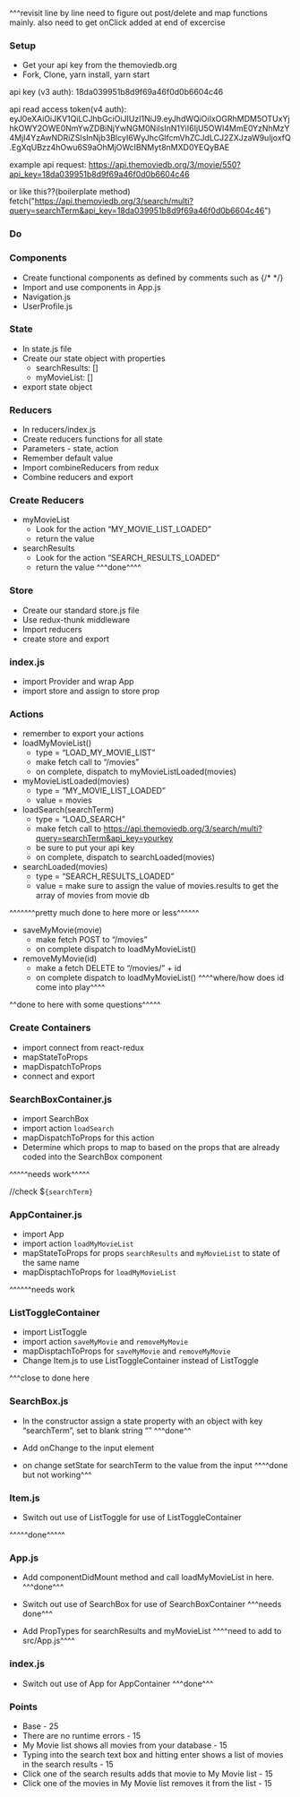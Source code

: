 
^^^revisit line by line need to figure out post/delete and map functions mainly. also need to get onClick added at end of excercise




### Setup
* Get your api key from the themoviedb.org
* Fork, Clone, yarn install, yarn start

api key (v3 auth):
18da039951b8d9f69a46f0d0b6604c46


api read access token(v4 auth):
eyJ0eXAiOiJKV1QiLCJhbGciOiJIUzI1NiJ9.eyJhdWQiOiIxOGRhMDM5OTUxYjhkOWY2OWE0NmYwZDBiNjYwNGM0NiIsInN1YiI6IjU5OWI4MmE0YzNhMzY4MjI4YzAwNDRiZSIsInNjb3BlcyI6WyJhcGlfcmVhZCJdLCJ2ZXJzaW9uIjoxfQ.EgXqUBzz4hOwu6S9aOhMjOWcIBNMyt8nMXD0YEQyBAE

example api request:
https://api.themoviedb.org/3/movie/550?api_key=18da039951b8d9f69a46f0d0b6604c46

or like this??(boilerplate method)
fetch("https://api.themoviedb.org/3/search/multi?query=searchTerm&api_key=18da039951b8d9f69a46f0d0b6604c46")


### Do

### Components
* Create functional components as defined by comments such as  {/*  <Navigation>   */}
* Import and use components in App.js
* Navigation.js
* UserProfile.js

### State
* In state.js file
* Create our state object with properties
    * searchResults: []
    * myMovieList: []
* export state object

### Reducers
* In reducers/index.js
* Create reducers functions for all state
* Parameters - state, action
* Remember default value
* Import combineReducers from redux
* Combine reducers and export

### Create Reducers
* myMovieList
    * Look for the action “MY_MOVIE_LIST_LOADED”
    * return the value
* searchResults
    * Look for the action “SEARCH_RESULTS_LOADED”
    * return the value
^^^done^^^^


### Store
* Create our standard store.js file
* Use redux-thunk middleware
* Import reducers
* create store and export

### index.js
* import Provider and wrap App
* import store and assign to store prop

### Actions
* remember to export your actions
* loadMyMovieList()
    * type = “LOAD_MY_MOVIE_LIST”
    * make fetch call to “/movies”
    * on complete, dispatch to myMovieListLoaded(movies)
* myMovieListLoaded(movies)
    * type = “MY_MOVIE_LIST_LOADED”
    * value = movies
* loadSearch(searchTerm)
    * type = “LOAD_SEARCH”
    * make fetch call to https://api.themoviedb.org/3/search/multi?query=searchTerm&api_key=yourkey
    * be sure to put your api key
    * on complete, dispatch to searchLoaded(movies)
* searchLoaded(movies)
    * type = “SEARCH_RESULTS_LOADED”
    * value = make sure to assign the value of movies.results to get the array of movies from movie db

^^^^^^^pretty much done to here more or less^^^^^^


* saveMyMovie(movie)
    * make fetch POST to “/movies”
    * on complete dispatch to loadMyMovieList()
* removeMyMovie(id)
    * make a fetch DELETE to “/movies/” + id
    * on complete dispatch to loadMyMovieList()
^^^^where/how does id come into play^^^^


^^done to here with some questions^^^^^



### Create Containers
* import connect from react-redux
* mapStateToProps
* mapDispatchToProps
* connect and export

### SearchBoxContainer.js
* import SearchBox
* import action `loadSearch`
* mapDispatchToProps for this action
* Determine which props to map to based on the props that are already coded into the SearchBox component

^^^^^needs work^^^^^

//check $`{searchTerm}` 

### AppContainer.js
* import App
* import action `loadMyMovieList`
* mapStateToProps for props `searchResults` and `myMovieList` to state of the same name
* mapDisptachToProps for `loadMyMovieList`

^^^^^^needs work

### ListToggleContainer
* import ListToggle
* import action `saveMyMovie` and `removeMyMovie`
* mapDisptachToProps for `saveMyMovie` and `removeMyMovie`
* Change Item.js to use ListToggleContainer instead of ListToggle

^^^close to done here

### SearchBox.js
* In the constructor assign a state property with an object with key “searchTerm”, set to blank string “”
^^^done^^


* Add onChange to the input element
* on change setState for searchTerm to the value from the input
^^^^done but not working^^^



### Item.js
* Switch out use of ListToggle for use of ListToggleContainer

^^^^^done^^^^^


### App.js
* Add componentDidMount method and call loadMyMovieList in here.
^^^done^^^


* Switch out use of SearchBox for use of SearchBoxContainer
^^^needs done^^^

* Add PropTypes for searchResults and myMovieList
^^^^need to add to src/App.js^^^^


### index.js
* Switch out use of App for AppContainer
^^^done^^^

### Points
* Base - 25
* There are no runtime errors - 15
* My Movie list shows all movies from your database - 15
* Typing into the search text box and hitting enter shows a list of movies in the search results - 15
* Click one of the search results adds that movie to My Movie list - 15
* Click one of the movies in My Movie list removes it from the list - 15
